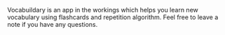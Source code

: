 Vocabuildary is an app in the workings which helps you learn new vocabulary using flashcards and repetition algorithm. Feel free to leave a note if you have any questions.
